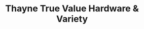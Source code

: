 ---
title: "Thayne True Value Hardware & Variety"
url: /thayne/thayne-true-value-hardware-und-variety/
shop: Baumarkt
---